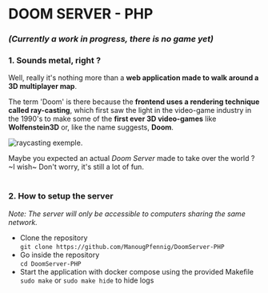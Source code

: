 # DOOM SERVER - PHP
### *(Currently a work in progress, there is no game yet)*
### 1. Sounds metal, right ?

Well, really it's nothing more than a **web application made to walk around a 3D multiplayer map**.

The term 'Doom' is there because the **frontend uses a rendering technique called ray-casting**, which first saw the light in the video-game industry in the 1990's to make some of the **first ever 3D video-games** like **Wolfenstein3D** or, like the name suggests, **Doom**.

![raycasting exemple.](https://upload.wikimedia.org/wikipedia/commons/e/e7/Simple_raycasting_with_fisheye_correction.gif)

Maybe you expected an actual *Doom Server* made to take over the world ? ~I wish~ Don't worry, it's still a lot of fun.
<br/><br/>

### 2. How to setup the server
*Note: The server will only be accessible to computers sharing the same network.*

- Clone the repository\
```git clone https://github.com/ManougPfennig/DoomServer-PHP```
- Go inside the repository\
```cd DoomServer-PHP```
- Start the application with docker compose using the provided Makefile\
```sudo make``` or ```sudo make hide``` to hide logs
